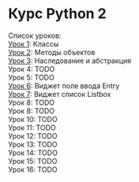 # Курс Python 2

Список уроков:  
[Урок 1](lesson01_classes): Классы  
[Урок 2](lesson02_methods): Методы объектов  
[Урок 3](lesson03_inherit): Наследование и абстракция  
Урок 4: TODO  
Урок 5: TODO  
[Урок 6](lesson06_entry): Виджет поле ввода Entry  
[Урок 7](lesson07_listbox): Виджет список Listbox  
Урок 8: TODO  
Урок 8: TODO  
Урок 10: TODO  
Урок 11: TODO  
Урок 12: TODO  
Урок 13: TODO  
Урок 14: TODO  
Урок 15: TODO  
Урок 16: TODO  
